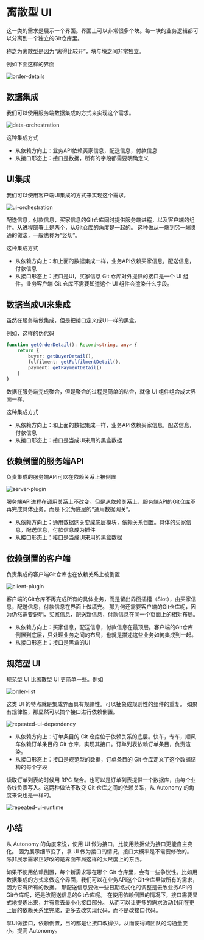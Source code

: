 # 离散型 UI

这一类的需求是展示一个界面。界面上可以非常很多个块。每一块的业务逻辑都可以分离到一个独立的Git仓库里。

称之为离散型是因为“离得比较开”，块与块之间非常独立。

例如下面这样的界面

![order-details](./order-details.png)

## 数据集成

我们可以使用服务端数据集成的方式来实现这个需求。

![data-orchestration](./data-orchestration.drawio.svg)

这种集成方式

* 从依赖方向上：业务API依赖买家信息，配送信息，付款信息
* 从接口形态上：接口是数据，所有的字段都需要明确定义

## UI集成

我们可以使用客户端UI集成的方式来实现这个需求。

![ui-orchestration](./ui-orchestration.drawio.svg)

配送信息，付款信息，买家信息的Git仓库同时提供服务端进程，以及客户端的组件。从进程部署上是两个，从Git仓库的角度是一起的。
这种做从一端到另一端贯通的做法，一般也称为“竖切”。

这种集成方式

* 从依赖方向上：和上面的数据集成一样，业务API依赖买家信息，配送信息，付款信息
* 从接口形态上：接口是UI，买家信息 Git 仓库对外提供的接口是一个 UI 组件。业务客户端 Git 仓库不需要知道这个 UI 组件会渲染什么字段。

## 数据当成UI来集成

虽然在服务端做集成，但是把接口定义成UI一样的黑盒。

例如，这样的伪代码

```ts
function getOrderDetail(): Record<string, any> {
    return {
        buyer: getBuyerDetail(),
        fulfilment: getFulfilmentDetail(),
        payment: getPaymentDetail()
    }
}
```

数据在服务端完成聚合，但是聚合的过程是简单的粘合，就像 UI 组件组合成大界面一样。

这种集成方式

* 从依赖方向上：和上面的数据集成一样，业务API依赖买家信息，配送信息，付款信息
* 从接口形态上：接口是当成UI来用的黑盒数据

## 依赖倒置的服务端API

负责集成的服务端API可以在依赖关系上被倒置

![server-plugin](./server-plugin.drawio.svg)

服务端API进程在调用关系上不改变。但是从依赖关系上，服务端API的Git仓库不再完成具体业务，而是下沉为底层的“通用数据网关”。

* 从依赖方向上：通用数据网关变成底层模块，依赖关系倒置。具体的买家信息，配送信息，付款信息成为插件
* 从接口形态上：接口是当成UI来用的黑盒数据

## 依赖倒置的客户端

负责集成的客户端Git仓库也在依赖关系上被倒置

![client-plugin](./client-plugin.drawio.svg)

客户端的Git仓库不再完成所有的具体业务，而是留出界面插槽（Slot），由买家信息，配送信息，付款信息在界面上做填充。
那为何还需要客户端的Git仓库呢，因为仍然需要说明，买家信息，配送新信息，付款信息在同一个页面上的相对布局。

* 从依赖方向上：买家信息，配送信息，付款信息在最顶层。客户端的Git仓库倒置到底层，只处理业务之间的布局，也就是描述这些业务如何集成到一起。
* 从接口形态上：接口是黑盒的UI

## 规范型 UI

规范型 UI 比离散型 UI 更简单一些。例如

![order-list](./order-list.jpeg)

这类 UI 的特点就是集成界面具有规律性。可以抽象成规则性的组件的重复。
如果有规律性，那显然可以搞个接口进行依赖倒置。

![repeated-ui-dependency](./repeated-ui-dependency.drawio.svg)

* 从依赖方向上：订单条目的 Git 仓库位于依赖关系的底层。快车，专车，顺风车依赖订单条目的 Git 仓库，实现其接口。订单列表依赖订单条目，负责渲染。
* 从接口形态上：接口是规范型的数据，订单条目的 Git 仓库定义了这个数据结构的每个字段

读取订单列表的时候用 RPC 聚合。也可以是订单列表提供一个数据库，由每个业务线负责写入。这两种做法不改变 Git 仓库之间的依赖关系，从 Autonomy 的角度来说也是一样的。

![repeated-ui-runtime](./repeated-ui-runtime.drawio.svg)

## 小结

从 Autonomy 的角度来说，使用 UI 做为接口，比使用数据做为接口更能自主变化。
因为展示细节变了，拿 UI 做为接口的情况，接口大概率是不需要修改的。
除非展示需求正好改的是界面布局这样的大尺度上的东西。

如果不使用依赖倒置，每个新需求写在哪个 Git 仓库里，会有一些争议性。比如用数据集成的方式来做这个界面，我们可以在业务API这个Git仓库里做所有的需求，因为它有所有的数据。
那配送信息要做一些日期格式化的调整是去改业务API的Git仓库呢，还是改配送信息的Git仓库呢。
在使用依赖倒置的情况下，接口需要显式地提炼出来，并有意去最小化接口部分。
从而可以让更多的需求改动封闭在更上层的依赖关系里完成，更多去改实现代码，而不是改接口代码。

拿UI做接口，依赖倒置，目的都是让接口改得少。从而使得跨团队的沟通量变小，提高 Autonomy。
